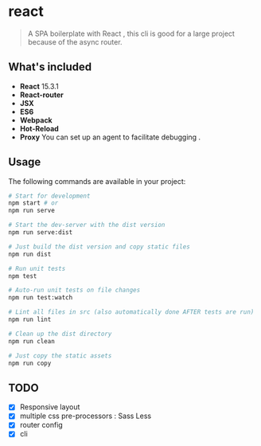 # react

> A SPA boilerplate with React , this cli is good for a large project because of the async router.


## What's included
 - **React** 15.3.1
 - **React-router** 
 - **JSX**
 - **ES6**
 - **Webpack**
 - **Hot-Reload**
 - **Proxy** You can set up an agent to facilitate debugging .

## Usage

The following commands are available in your project:
```bash
# Start for development
npm start # or
npm run serve

# Start the dev-server with the dist version
npm run serve:dist

# Just build the dist version and copy static files
npm run dist

# Run unit tests
npm test

# Auto-run unit tests on file changes
npm run test:watch

# Lint all files in src (also automatically done AFTER tests are run)
npm run lint

# Clean up the dist directory
npm run clean

# Just copy the static assets
npm run copy
```


## TODO
- [x] Responsive layout
- [x] multiple css pre-processors : Sass Less
- [x] router config
- [x] cli

